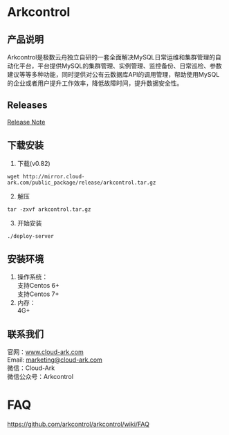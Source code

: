 # Arkcontrol
## 产品说明
Arkcontrol是极数云舟独立自研的一套全面解决MySQL日常运维和集群管理的自动化平台，平台提供MySQL的集群管理、实例管理、监控备份、日常巡检、参数建议等等多种功能，同时提供对公有云数据库API的调用管理，帮助使用MySQL的企业或者用户提升工作效率，降低故障时间，提升数据安全性。

## Releases
[Release Note](https://github.com/arkcontrol/arkcontrol/wiki/Releases)

## 下载安装

1. 下载(v0.82)
```
wget http://mirror.cloud-ark.com/public_package/release/arkcontrol.tar.gz
```

2. 解压  
```
tar -zxvf arkcontrol.tar.gz
```

3. 开始安装  
```
./deploy-server
```

## 安装环境  
  1. 操作系统：  
      支持Centos 6+  
      支持Centos 7+ 
  2. 内存：  
      4G+

## 联系我们
官网：www.cloud-ark.com  
Email: marketing@cloud-ark.com  
微信：Cloud-Ark  
微信公众号：Arkcontrol


# FAQ

https://github.com/arkcontrol/arkcontrol/wiki/FAQ
